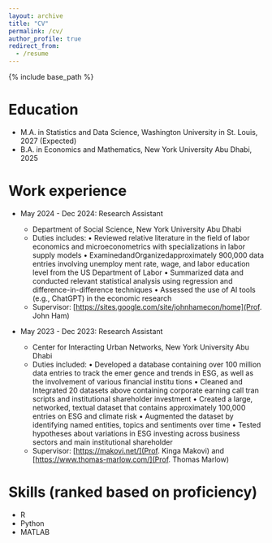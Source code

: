 ```yaml
---
layout: archive
title: "CV"
permalink: /cv/
author_profile: true
redirect_from:
  - /resume
---
```


{% include base_path %}

Education
======
* M.A. in Statistics and Data Science, Washington University in St. Louis, 2027 (Expected)
* B.A. in Economics and Mathematics, New York University Abu Dhabi, 2025

Work experience
======
* May 2024 - Dec 2024: Research Assistant
  * Department of Social Science, New York University Abu Dhabi
  * Duties includes:
 • Reviewed relative literature in the field of labor economics and microeconometrics
 with specializations in labor supply models
 • ExaminedandOrganizedapproximately 900,000 data entries involving unemploy
ment rate, wage, and labor education level from the US Department of Labor
 • Summarized data and conducted relevant statistical analysis using regression and
 difference-in-difference techniques
 • Assessed the use of AI tools (e.g., ChatGPT) in the economic research
  * Supervisor: [https://sites.google.com/site/johnhamecon/home](Prof. John Ham)

* May 2023 - Dec 2023: Research Assistant
  * Center for Interacting Urban Networks, New York University Abu Dhabi
  * Duties included:
 • Developed a database containing over 100 million data entries to track the emer
gence and trends in ESG, as well as the involvement of various financial institu
tions
 • Cleaned and Integrated 20 datasets above containing corporate earning call tran
scripts and institutional shareholder investment
 • Created a large, networked, textual dataset that contains approximately 100,000
 entries on ESG and climate risk
 • Augmented the dataset by identifying named entities, topics and sentiments over
 time
 • Tested hypotheses about variations in ESG investing across business sectors and
 main institutional shareholder
  * Supervisor: [https://makovi.net/](Prof. Kinga Makovi) and [https://www.thomas-marlow.com/](Prof. Thomas Marlow)
  
Skills (ranked based on proficiency)
======
* R
* Python
* MATLAB
